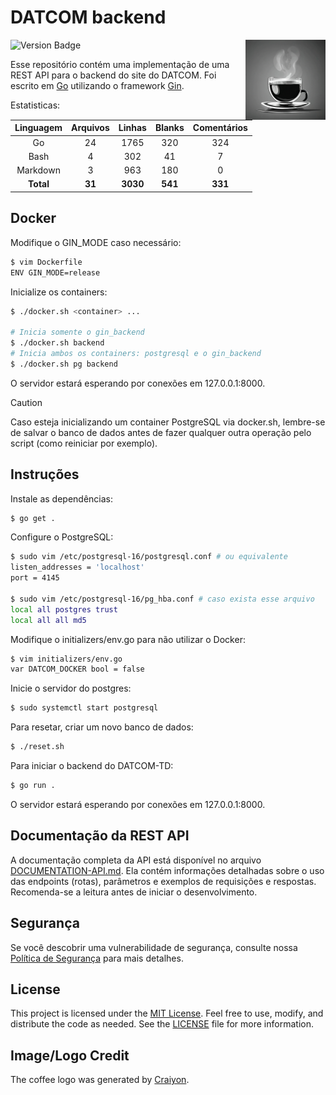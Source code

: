 # DATCOM backend

<img align="right" width="128px" src=".media/coffee.png" />

![Version Badge](https://img.shields.io/badge/version-v1.0.1--beta-blue)

Esse repositório contém uma implementação de uma REST API para o backend do site do DATCOM. Foi escrito em [Go](https://go.dev/) utilizando o framework [Gin](https://github.com/gin-gonic/gin/).

Estatisticas:

| Linguagem  | Arquivos | Linhas   | Blanks  | Comentários |
|:----------:|:--------:|:--------:|:-------:|:-----------:|
| Go         | 24       | 1765     | 320     | 324 |
| Bash       | 4        | 302      | 41      | 7 |
| Markdown   | 3        | 963      | 180     | 0 |
| **Total**  | **31**   | **3030** | **541** | **331** |

## Docker

Modifique o GIN\_MODE caso necessário:

```bash
$ vim Dockerfile
ENV GIN_MODE=release
```

Inicialize os containers:

```bash
$ ./docker.sh <container> ...

# Inicia somente o gin_backend
$ ./docker.sh backend
# Inicia ambos os containers: postgresql e o gin_backend
$ ./docker.sh pg backend
```

O servidor estará esperando por conexões em 127.0.0.1:8000.

> [!CAUTION]
> Caso esteja inicializando um container PostgreSQL via docker.sh, lembre-se de salvar o banco de dados antes de fazer qualquer outra operação pelo script (como reiniciar por exemplo).

## Instruções

Instale as dependências:

```bash
$ go get .
```

Configure o PostgreSQL:

```bash
$ sudo vim /etc/postgresql-16/postgresql.conf # ou equivalente
listen_addresses = 'localhost'
port = 4145

$ sudo vim /etc/postgresql-16/pg_hba.conf # caso exista esse arquivo
local all postgres trust
local all all md5
```

Modifique o initializers/env.go para não utilizar o Docker:

```bash
$ vim initializers/env.go
var DATCOM_DOCKER bool = false
```

Inicie o servidor do postgres:

```bash
$ sudo systemctl start postgresql
```

Para resetar, criar um novo banco de dados:

```bash
$ ./reset.sh
```

Para iniciar o backend do DATCOM-TD:

```bash
$ go run .
```

O servidor estará esperando por conexões em 127.0.0.1:8000.

## Documentação da REST API

A documentação completa da API está disponível no arquivo [DOCUMENTATION-API.md](DOCUMENTATION-API.md). Ela contém informações detalhadas sobre o uso das endpoints (rotas), parâmetros e exemplos de requisições e respostas. Recomenda-se a leitura antes de iniciar o desenvolvimento.

## Segurança

Se você descobrir uma vulnerabilidade de segurança, consulte nossa [Política de Segurança](SECURITY.md) para mais detalhes.

## License

This project is licensed under the [MIT License](https://opensource.org/licenses/MIT). Feel free to use, modify, and distribute the code as needed. See the [LICENSE](LICENSE) file for more information.

## Image/Logo Credit

The coffee logo was generated by <a href="https://www.craiyon.com">Craiyon</a>.
